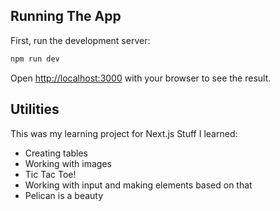 ## Running The App

First, run the development server:

```bash
npm run dev
```

Open [http://localhost:3000](http://localhost:3000) with your browser to see the result.

## Utilities

This was my learning project for Next.js
Stuff I learned:
- Creating tables
- Working with images
- Tic Tac Toe!
- Working with input and making elements based on that
- Pelican is a beauty
